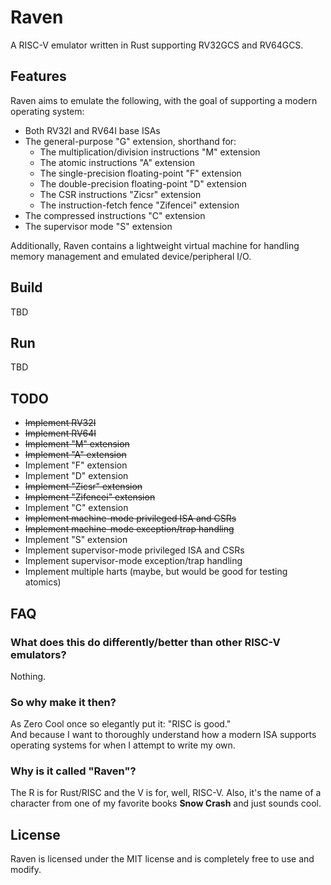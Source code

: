 # Raven
A RISC-V emulator written in Rust supporting RV32GCS and RV64GCS.

## Features
Raven aims to emulate the following, with the goal of supporting a modern operating system:
- Both RV32I and RV64I base ISAs
- The general-purpose "G" extension, shorthand for:
    - The multiplication/division instructions "M" extension
    - The atomic instructions "A" extension
    - The single-precision floating-point "F" extension
    - The double-precision floating-point "D" extension
    - The CSR instructions "Zicsr" extension
    - The instruction-fetch fence "Zifencei" extension
- The compressed instructions "C" extension
- The supervisor mode "S" extension

Additionally, Raven contains a lightweight virtual machine for handling memory management and
emulated device/peripheral I/O.

## Build
TBD

## Run
TBD

## TODO
- ~~Implement RV32I~~
- ~~Implement RV64I~~
- ~~Implement "M" extension~~
- ~~Implement "A" extension~~
- Implement "F" extension
- Implement "D" extension
- ~~Implement "Zicsr" extension~~
- ~~Implement "Zifencei" extension~~
- Implement "C" extension
- ~~Implement machine-mode privileged ISA and CSRs~~
- ~~Implement machine-mode exception/trap handling~~
- Implement "S" extension
- Implement supervisor-mode privileged ISA and CSRs
- Implement supervisor-mode exception/trap handling
- Implement multiple harts (maybe, but would be good for testing atomics)

## FAQ
### What does this do differently/better than other RISC-V emulators?
Nothing.

### So why make it then?
As Zero Cool once so elegantly put it: "RISC is good."  
And because I want to thoroughly understand how a modern ISA supports operating systems for when
I attempt to write my own.

### Why is it called "Raven"?
The R is for Rust/RISC and the V is for, well, RISC-V.
Also, it's the name of a character from one of my favorite books **Snow Crash** and just sounds cool.

## License
Raven is licensed under the MIT license and is completely free to use and modify.